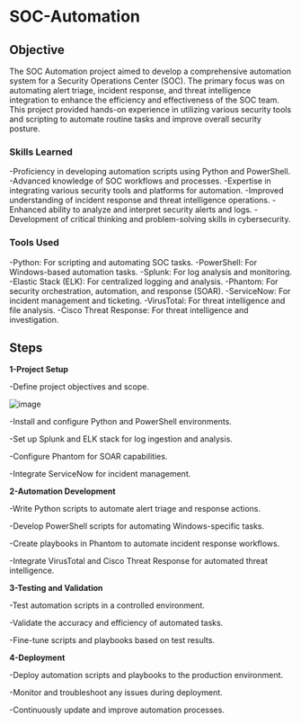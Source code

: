 # SOC-Automation

## Objective
The SOC Automation project aimed to develop a comprehensive automation system for a Security Operations Center (SOC). The primary focus was on automating alert triage, incident response, and threat intelligence integration to enhance the efficiency and effectiveness of the SOC team. This project provided hands-on experience in utilizing various security tools and scripting to automate routine tasks and improve overall security posture.


### Skills Learned

-Proficiency in developing automation scripts using Python and PowerShell.
-Advanced knowledge of SOC workflows and processes.
-Expertise in integrating various security tools and platforms for automation.
-Improved understanding of incident response and threat intelligence operations.
-Enhanced ability to analyze and interpret security alerts and logs.
-Development of critical thinking and problem-solving skills in cybersecurity.

### Tools Used

-Python: For scripting and automating SOC tasks.
-PowerShell: For Windows-based automation tasks.
-Splunk: For log analysis and monitoring.
-Elastic Stack (ELK): For centralized logging and analysis.
-Phantom: For security orchestration, automation, and response (SOAR).
-ServiceNow: For incident management and ticketing.
-VirusTotal: For threat intelligence and file analysis.
-Cisco Threat Response: For threat intelligence and investigation.

## Steps

**1-Project Setup**

-Define project objectives and scope.

![image](https://github.com/user-attachments/assets/6a53618f-dd1b-4f75-b293-66ba0c6c10b4)

-Install and configure Python and PowerShell environments.

-Set up Splunk and ELK stack for log ingestion and analysis.

-Configure Phantom for SOAR capabilities.

-Integrate ServiceNow for incident management.


**2-Automation Development**

-Write Python scripts to automate alert triage and response actions.

-Develop PowerShell scripts for automating Windows-specific tasks.

-Create playbooks in Phantom to automate incident response workflows.

-Integrate VirusTotal and Cisco Threat Response for automated threat intelligence.


**3-Testing and Validation**

-Test automation scripts in a controlled environment.

-Validate the accuracy and efficiency of automated tasks.

-Fine-tune scripts and playbooks based on test results.



**4-Deployment**

-Deploy automation scripts and playbooks to the production environment.

-Monitor and troubleshoot any issues during deployment.

-Continuously update and improve automation processes.



